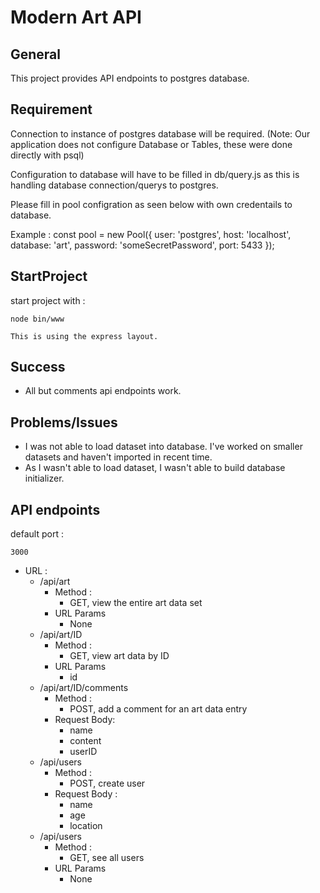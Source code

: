 # Modern Art API

## General
This project provides API endpoints to postgres database.



## Requirement
Connection to instance of postgres database will be required. (Note: Our application does not configure Database or Tables, these were done directly with psql)

Configuration to database will have to be filled in db/query.js as this is handling database connection/querys to postgres.

Please fill in pool configration as seen below with own credentails to database.

Example : 
const pool = new Pool({
    user: 'postgres',
    host: 'localhost',
    database: 'art',
    password: 'someSecretPassword',
    port: 5433
});

## StartProject
start project with :
    
    node bin/www
    
    This is using the express layout.
    
## Success
- All but comments api endpoints work.     
## Problems/Issues
- I was not able to load dataset into database. I've worked on smaller datasets and haven't imported in recent time.
- As I wasn't able to load dataset, I wasn't able to build database initializer.
## API endpoints

default port : 

    3000

- URL :
    - /api/art
        - Method : 
            - GET, view the entire art data set
         - URL Params
            - None
    - /api/art/ID
        - Method : 
            - GET, view art data by ID
        - URL Params
            - id
    - /api/art/ID/comments 
        - Method : 
            - POST, add a comment for an art data entry
        - Request Body:
            - name
            - content
            - userID
    - /api/users 
        - Method : 
            - POST, create user
        - Request Body :
            - name
            - age
            - location
    - /api/users 
        - Method : 
            - GET, see all users
        - URL Params
            - None


